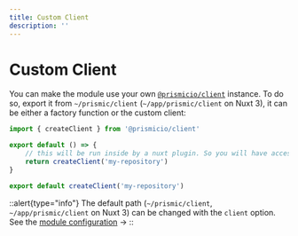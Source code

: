 ```yaml
---
title: Custom Client
description: ''
---
```


# Custom Client

You can make the module use your own [`@prismicio/client`](https://prismic.io/docs/technical-reference/prismicio-client?utm_campaign=devexp&utm_source=nuxt3doc&utm_medium=doc) instance. To do so, export it from `~/prismic/client` (`~/app/prismic/client` on Nuxt 3), it can be either a factory function or the custom client:

```javascript [~/prismic/client.[jt]s]
import { createClient } from '@prismicio/client'

export default () => {
    // this will be run inside by a nuxt plugin. So you will have access to the nuxt instance inside of it.
    return createClient('my-repository')
}

export default createClient('my-repository')
```

::alert{type="info"}
The default path (`~/prismic/client`, `~/app/prismic/client` on Nuxt 3) can be changed with the `client` option. See the [module configuration](/configuration#client) ->
::
